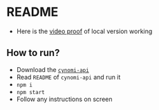 # README

- Here is the [video proof](./proof.webm) of local version working

## How to run?

- Download the [`cynomi-api`](https://github.com/hashirahmad/cynomi-api)
- Read `README` of `cynomi-api` and run it
- `npm i`
- `npm start`
- Follow any instructions on screen
